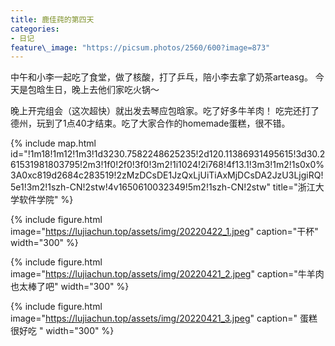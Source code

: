 ```yaml
---
title: 鹿佳莼的第四天
categories:
- 日记
feature\_image: "https://picsum.photos/2560/600?image=873"
---
```


中午和小李一起吃了食堂，做了核酸，打了乒乓，陪小李去拿了奶茶arteasg。
今天是包晗生日，晚上去他们家吃火锅～

晚上开完组会（这次超快）就出发去琴应包晗家。吃了好多牛羊肉！
吃完还打了德州，玩到了1点40才结束。吃了大家合作的homemade蛋糕，很不错。

{% include map.html id="!1m18!1m12!1m3!1d3230.7582248625235!2d120.11386931495615!3d30.261531981803795!2m3!1f0!2f0!3f0!3m2!1i1024!2i768!4f13.1!3m3!1m2!1s0x0%3A0xc819d2684c283519!2zMzDCsDE1JzQxLjUiTiAxMjDCsDA2JzU3LjgiRQ!5e1!3m2!1szh-CN!2stw!4v1650610032349!5m2!1szh-CN!2stw" title="浙江大学软件学院" %}

{% include figure.html image="https://lujiachun.top/assets/img/20220422_1.jpeg" caption="干杯" width="300" %}

{% include figure.html image="https://lujiachun.top/assets/img/20220421_2.jpeg" caption="牛羊肉也太棒了吧" width="300" %}

{% include figure.html image="https://lujiachun.top/assets/img/20220421_3.jpeg" caption=" 蛋糕很好吃 " width="300" %}